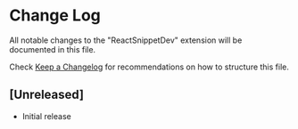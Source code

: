 # Change Log

All notable changes to the "ReactSnippetDev" extension will be documented in this file.

Check [Keep a Changelog](http://keepachangelog.com/) for recommendations on how to structure this file.

## [Unreleased]

- Initial release